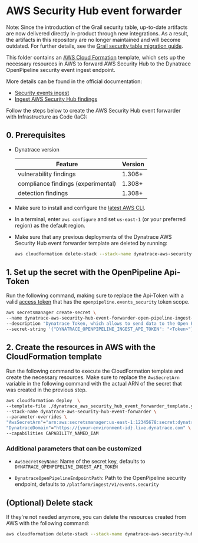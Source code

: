 # AWS Security Hub event forwarder
Note: Since the introduction of the Grail security table, up-to-date artifacts are now delivered directly in-product through new integrations.
As a result, the artifacts in this repository are no longer maintained and will become outdated.
For further details, see the [Grail security table migration guide](https://docs.dynatrace.com/docs/secure/threat-observability/migration).

This folder contains an [AWS Cloud Formation](https://aws.amazon.com/cloudformation/) template, which sets up the necessary resources in AWS to forward AWS Security Hub to the Dynatrace OpenPipeline security event ingest endpoint.

More details can be found in the official documentation:

- [Security events ingest](https://dt-url.net/1d63p0v)
- [Ingest AWS Security Hub findings](https://dt-url.net/bl23u9i)

Follow the steps below to create the AWS Security Hub event forwarder with Infrastructure as Code (IaC):

## 0. Prerequisites

- Dynatrace version

  | Feature                            | Version |
  |------------------------------------| ------- |
  | vulnerability findings             | 1.306+  |
  | compliance findings (experimental) | 1.308+  |
  | detection findings                 | 1.308+  |

- Make sure to install and configure the [latest AWS CLI](https://docs.aws.amazon.com/cli/latest/userguide/getting-started-install.html).
- In a terminal, enter `aws configure` and set `us-east-1` (or your preferred region) as the default region.
- Make sure that any previous deployments of the Dynatrace AWS Security Hub event forwarder template are deleted by running:

  ```bash
  aws cloudformation delete-stack --stack-name dynatrace-aws-security-hub-event-forwarder
  ```

## 1. Set up the secret with the OpenPipeline Api-Token

Run the following command, making sure to replace the Api-Token with a valid [access token](https://docs.dynatrace.com/docs/manage/access-control/access-tokens) that has the `openpipeline.events_security` token scope.

```bash
aws secretsmanager create-secret \
--name dynatrace-aws-security-hub-event-forwarder-open-pipeline-ingest-api-token \
--description "Dynatrace Token, which allows to send data to the Open Pipeline endpoint." \
--secret-string '{"DYNATRACE_OPENPIPELINE_INGEST_API_TOKEN": "<Token>"}'
```

## 2. Create the resources in AWS with the CloudFormation template

Run the following command to execute the CloudFormation template and create the necessary resources.
Make sure to replace the `AwsSecretArn` variable in the following command with the actual ARN of the secret that was created in the previous step.

```bash
aws cloudformation deploy  \
--template-file ./dynatrace_aws_security_hub_event_forwarder_template.yaml \
--stack-name dynatrace-aws-security-hub-event-forwarder \
--parameter-overrides \
"AwsSecretArn"="arn:aws:secretsmanager:us-east-1:12345678:secret:dynatrace-aws-security-hub-event-forwarder-open-pipeline-ingest-api-token-testxyz" \
"DynatraceDomain"="https://{your-environment-id}.live.dynatrace.com" \
--capabilities CAPABILITY_NAMED_IAM
```

### Additional parameters that can be customized

- `AwsSecretKeyName`: Name of the secret key, defaults to `DYNATRACE_OPENPIPELINE_INGEST_API_TOKEN`

- `DynatraceOpenPipelineEndpointPath`: Path to the OpenPipeline security endpoint, defaults to `/platform/ingest/v1/events.security`

## (Optional) Delete stack

If they're not needed anymore, you can delete the resources created from AWS with the following command:

```bash
aws cloudformation delete-stack --stack-name dynatrace-aws-security-hub-event-forwarder
```
